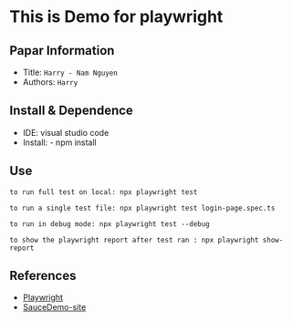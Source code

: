 This is Demo for playwright
===

## Papar Information
- Title:  `Harry - Nam Nguyen`
- Authors:  `Harry`

## Install & Dependence
- IDE: visual studio code
- Install: - npm install

## Use
  ```
to run full test on local: npx playwright test
  ```
  ```
to run a single test file: npx playwright test login-page.spec.ts
  ```
  ```
to run in debug mode: npx playwright test --debug
  ```
  ```
to show the playwright report after test ran : npx playwright show-report
  ```
## References
- [Playwright](https://playwright.dev/)
- [SauceDemo-site](https://www.saucedemo.com/)
